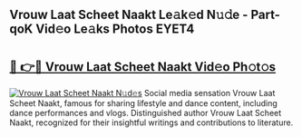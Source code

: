 ## Vrouw Laat Scheet Naakt Le𝚊k𝚎d N𝚞𝚍e - Part-qoK Vid𝚎o Le𝚊ks Photos EYET4

# <h2><a href="http://fb84d3.evod.top/?m=Vrouw+Laat+Scheet+Naakt">🔗 👉🔴 Vrouw Laat Scheet Naakt Vid𝚎o Ph𝚘t𝚘s</a></h2>

[![Vrouw Laat Scheet Naakt N𝚞d𝚎s](https://i.imgur.com/8V9OHl7.gif)](http://fb84d3.evod.top/?m=Vrouw+Laat+Scheet+Naakt)
Social media sensation Vrouw Laat Scheet Naakt, famous for sharing lifestyle and dance content, including dance performances and vlogs. Distinguished author Vrouw Laat Scheet Naakt, recognized for their insightful writings and contributions to literature. 
